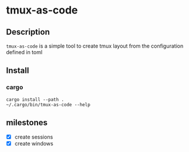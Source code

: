 # tmux-as-code

## Description

`tmux-as-code` is a simple tool to create tmux layout from the configuration defined in toml

## Install

### cargo

```
cargo install --path .
~/.cargo/bin/tmux-as-code --help
```

## milestones

- [x] create sessions
- [x] create windows